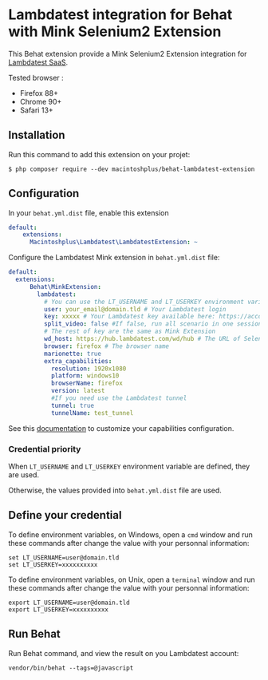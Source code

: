 # Lambdatest integration for Behat with Mink Selenium2 Extension

This Behat extension provide a Mink Selenium2 Extension integration for [Lambdatest SaaS](https://lambdatest.com).

Tested browser :

* Firefox 88+
* Chrome 90+
* Safari 13+

## Installation

Run this command to add this extension on your projet:

```shell
$ php composer require --dev macintoshplus/behat-lambdatest-extension
```

## Configuration

In your `behat.yml.dist` file, enable this extension

```yaml
default:
    extensions:
      Macintoshplus\Lambdatest\LambdatestExtension: ~
```

Configure the Lambdatest Mink extension in `behat.yml.dist` file:

```yaml
default:
  extensions:
      Behat\MinkExtension:
        lambdatest:
          # You can use the LT_USERNAME and LT_USERKEY environment variables instead of this keys:
          user: your_email@domain.tld # Your Lambdatest login
          key: xxxxx # Your Lambdatest key available here: https://accounts.lambdatest.com/detail/profile
          split_video: false #If false, run all scenario in one session. If true, close and open a new session for each scenario
          # The rest of key are the same as Mink Extension
          wd_host: https://hub.lambdatest.com/wd/hub # The URL of Selenium2 Hub
          browser: firefox # The browser name
          marionette: true
          extra_capabilities:
            resolution: 1920x1080
            platform: windows10
            browserName: firefox
            version: latest
            #If you need use the Lambdatest tunnel
            tunnel: true
            tunnelName: test_tunnel
```

See this [documentation](https://www.lambdatest.com/support/docs/selenium-automation-capabilities/) to customize your capabilities configuration.

### Credential priority

When `LT_USERNAME` and `LT_USERKEY` environment variable are defined, they are used.

Otherwise, the values provided into `behat.yml.dist` file are used. 

## Define your credential

To define environment variables, on Windows, open a `cmd` window and run these commands after change the value with your personnal information:

```shell
set LT_USERNAME=user@domain.tld
set LT_USERKEY=xxxxxxxxxx
```

To define environment variables, on Unix, open a `terminal` window and run these commands after change the value with your personnal information:

```shell
export LT_USERNAME=user@domain.tld
export LT_USERKEY=xxxxxxxxxx
```

## Run Behat

Run Behat command, and view the result on you Lambdatest account:

```shell
vendor/bin/behat --tags=@javascript
```
